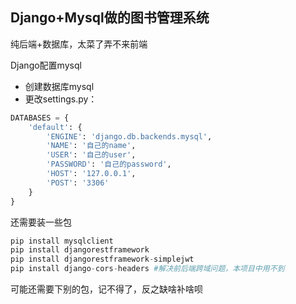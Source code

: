## Django+Mysql做的图书管理系统
纯后端+数据库，太菜了弄不来前端

Django配置mysql

+ 创建数据库mysql
+ 更改settings.py：

```python
DATABASES = {
    'default': {
        'ENGINE': 'django.db.backends.mysql',
        'NAME': '自己的name',
        'USER': '自己的user',
        'PASSWORD': '自己的password',
        'HOST': '127.0.0.1',
        'POST': '3306'
    }
}
```

还需要装一些包

```python
pip install mysqlclient
pip install djangorestframework
pip install djangorestframework-simplejwt
pip install django-cors-headers #解决前后端跨域问题，本项目中用不到
```

可能还需要下别的包，记不得了，反之缺啥补啥呗